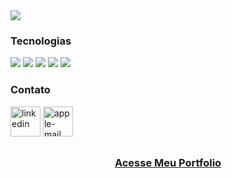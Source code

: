 <img src="https://media.licdn.com/dms/image/D4D16AQHGnuYAKbFRPw/profile-displaybackgroundimage-shrink_350_1400/0/1714387518219?e=1720051200&v=beta&t=z5CgjrqGdJ8EjjW8fACC54pX1X-KtlXq1Tvgmn1_QbI"/>

<h3>Tecnologias</h3>
<div>
<img src="https://img.shields.io/badge/JavaScript-323330?style=for-the-badge&logo=javascript&logoColor=F7DF1E"/>
<img src="https://img.shields.io/badge/CSS3-1572B6?style=for-the-badge&logo=css3&logoColor=white"/>
<img src="https://img.shields.io/badge/GIT-E44C30?style=for-the-badge&logo=git&logoColor=white"/>
<img src="https://img.shields.io/badge/React-20232A?style=for-the-badge&logo=react&logoColor=61DAFB"/>
<img src="https://img.shields.io/badge/HTML5-E34F26?style=for-the-badge&logo=html5&logoColor=white"/>
</div>

<h3>Contato</h3>
<div>
<a href="https://www.linkedin.com/in/pedrobarroso-n/">
<img width="48" height="48" src="https://img.icons8.com/color/48/linkedin.png" alt="linkedin"/></a>
<a href="mailto:pbn62413@gmail.com?subject=Vamos%20Conversar!">
<img width="48" height="48" src="https://img.icons8.com/color/48/000000/apple-mail.png" alt="apple-mail"/></a>
</div>

<h2></h2>
<h3 align="center">
<a href="https://github.com/pedrobarroso-n/portfolio">Acesse Meu Portfolio</a>
</h3>
